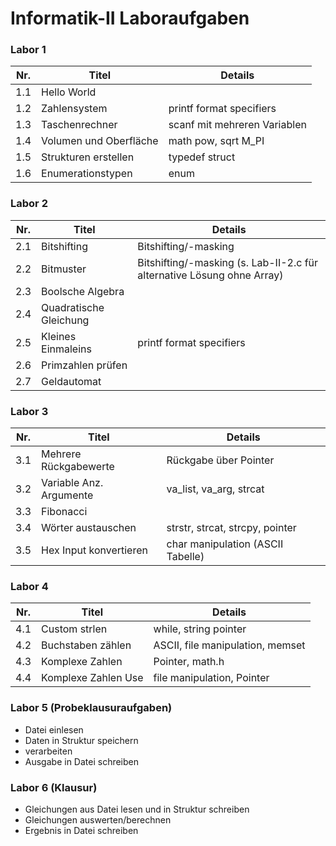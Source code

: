 # Informatik-II Laboraufgaben
### Labor 1
|Nr.|Titel|Details|
|---|-----|-------|
|1.1|Hello World						||
|1.2|Zahlensystem 			    | printf format specifiers			|
|1.3|Taschenrechner 			  | scanf mit mehreren Variablen |
|1.4|Volumen und Oberfläche	| math pow, sqrt M_PI |
|1.5|Strukturen erstellen	  | typedef struct |
|1.6|Enumerationstypen		  | enum |

### Labor 2
|Nr.|Titel|Details|
|---|-----|-------|
|2.1|Bitshifting				    | Bitshifting/-masking|
|2.2|Bitmuster				      | Bitshifting/-masking (s. Lab-II-2.c für alternative Lösung ohne Array)|
|2.3|Boolsche Algebra				||
|2.4|Quadratische Gleichung	||
|2.5|Kleines Einmaleins		  | printf format specifiers|
|2.6|Primzahlen prüfen			||
|2.7|Geldautomat						||

### Labor 3
|Nr.|Titel|Details|
|---|-----|-------|
|3.1|Mehrere Rückgabewerte	  | Rückgabe über Pointer |
|3.2|Variable Anz. Argumente  | va_list, va_arg, strcat|
|3.3|Fibonacci||
|3.4|Wörter austauschen		  | strstr, strcat, strcpy, pointer|
|3.5|Hex Input konvertieren	| char manipulation (ASCII Tabelle)|

### Labor 4
|Nr.|Titel|Details|
|---|-----|-------|
|4.1|Custom strlen			      | while, string pointer|
|4.2|Buchstaben zählen		    | ASCII, file manipulation, memset|
|4.3|Komplexe Zahlen			    | Pointer, math.h|
|4.4|Komplexe Zahlen Use		  | file manipulation, Pointer|

### Labor 5 (Probeklausuraufgaben)
- Datei einlesen
- Daten in Struktur speichern
- verarbeiten
- Ausgabe in Datei schreiben

### Labor 6 (Klausur) 
- Gleichungen aus Datei lesen und in Struktur schreiben
- Gleichungen auswerten/berechnen 
- Ergebnis in Datei schreiben
